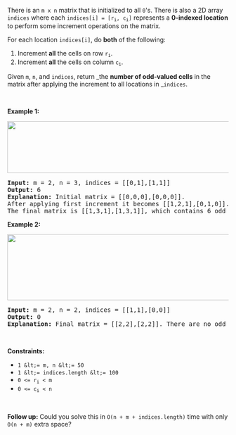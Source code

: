 There is an `` m x n `` matrix that is initialized to all `` 0 ``'s. There is also a 2D array `` indices `` where each <code>indices[i] = [r<sub>i</sub>, c<sub>i</sub>]</code> represents a __0-indexed location__ to perform some increment operations on the matrix.

For each location `` indices[i] ``, do __both__ of the following:

1.   Increment __all__ the cells on row <code>r<sub>i</sub></code>.
2.   Increment __all__ the cells on column <code>c<sub>i</sub></code>.

Given `` m ``, `` n ``, and `` indices ``, return _the __number of odd-valued cells__ in the matrix after applying the increment to all locations in _`` indices ``.

&nbsp;

__Example 1:__

<img alt="" src="https://assets.leetcode.com/uploads/2019/10/30/e1.png" style="width: 600px; height: 118px;"/>

<pre>
<strong>Input:</strong> m = 2, n = 3, indices = [[0,1],[1,1]]
<strong>Output:</strong> 6
<strong>Explanation:</strong> Initial matrix = [[0,0,0],[0,0,0]].
After applying first increment it becomes [[1,2,1],[0,1,0]].
The final matrix is [[1,3,1],[1,3,1]], which contains 6 odd numbers.
</pre>

__Example 2:__

<img alt="" src="https://assets.leetcode.com/uploads/2019/10/30/e2.png" style="width: 600px; height: 150px;"/>

<pre>
<strong>Input:</strong> m = 2, n = 2, indices = [[1,1],[0,0]]
<strong>Output:</strong> 0
<strong>Explanation:</strong> Final matrix = [[2,2],[2,2]]. There are no odd numbers in the final matrix.
</pre>

&nbsp;

__Constraints:__

*   `` 1 &lt;= m, n &lt;= 50 ``
*   `` 1 &lt;= indices.length &lt;= 100 ``
*   <code>0 &lt;= r<sub>i</sub> &lt; m</code>
*   <code>0 &lt;= c<sub>i</sub> &lt; n</code>

&nbsp;

__Follow up:__ Could you solve this in `` O(n + m + indices.length) `` time with only `` O(n + m) `` extra space?